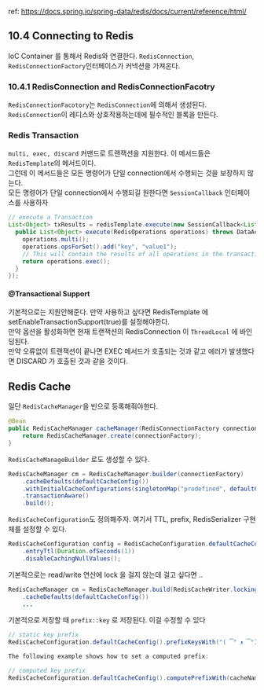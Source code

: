ref: https://docs.spring.io/spring-data/redis/docs/current/reference/html/

## 10.4 Connecting to Redis
IoC Container 를 통해서 Redis와 연결한다. `RedisConnection`, `RedisConnectionFactory`인터페이스가 커넥션을 가져온다.  

### 10.4.1 RedisConnection and RedisConnectionFacotry
`RedisConnectionFacotory`는 `RedisConnection`에 의해서 생성된다.  
`RedisConnection`이 레디스와 상호작용하는데에 필수적인 블록을 만든다.  

### Redis Transaction
`multi, exec, discard` 커맨드로 트랜잭션을 지원한다. 이 메서드들은 `RedisTemplate`의 메서드이다.  
그런데 이 메서드들은 모든 명령어가 단일 connection에서 수행되는 것을 보장하지 않는다.  
모든 명령어가 단일 connection에서 수행되길 원한다면 `SessionCallback` 인터페이스를 사용하자

```java
// execute a Transaction
List<Object> txResults = redisTemplate.execute(new SessionCallback<List<Object>>() {
  public List<Object> execute(RedisOperations operations) throws DataAccessException {
    operations.multi();
    operations.opsForSet().add("key", "value1");
    // This will contain the results of all operations in the transaction
    return operations.exec();
  }
});
```

#### @Transactional Support
기본적으로는 지원안해준다. 만약 사용하고 싶다면 RedisTemplate 에 setEnableTransactionSupport(true)를 설정해야한다.  
만약 옵션을 활성화하면 현재 트랜잭션의 RedisConnection 이 `ThreadLocal` 에 바인딩된다.  
만약 오류없이 트랜잭션이 끝나면 EXEC 메서드가 호출되는 것과 같고 에러가 발생했다면 DISCARD 가 호출된 것과 같을 것이다.

## Redis Cache
일단 `RedisCacheManager`을 빈으로 등록해줘야한다.  
```java
@Bean
public RedisCacheManager cacheManager(RedisConnectionFactory connectionFactory) {
    return RedisCacheManager.create(connectionFactory);
}
```

`RedisCacheManageBuilder` 로도 생성할 수 있다.

```java
RedisCacheManager cm = RedisCacheManager.builder(connectionFactory)
    .cacheDefaults(defaultCacheConfig())
    .withInitialCacheConfigurations(singletonMap("prodefined", defaultCacheConfig().disableCachingNullValues()))
    .transactionAware()
    .build();
```

`RedisCacheConfiguration`도 정의해주자. 여기서 TTL, prefix, RedisSerializer 구현체를 설정할 수 있다.  

```java
RedisCacheConfiguration config = RedisCacheConfiguration.defaultCacheConfig()
    .entryTtl(Duration.ofSeconds(1))
    .disableCachingNullValues();
```

기본적으로는 read/write 연산에 lock 을 걸지 않는데 걸고 싶다면 ..

```java
RedisCacheManager cm = RedisCacheManager.build(RedisCacheWriter.lockingRedisCacheWriter(connectionFactory))
	.cacheDefaults(defaultCacheConfig())
	...
```


기본적으로 저장할 때 `prefix::key` 로 저장된다. 이걸 수정할 수 있다
```java
// static key prefix
RedisCacheConfiguration.defaultCacheConfig().prefixKeysWith("( ͡° ᴥ ͡°)"); // prefix가 이걸로 바뀜

The following example shows how to set a computed prefix:

// computed key prefix
RedisCacheConfiguration.defaultCacheConfig().computePrefixWith(cacheName -> "¯\_(ツ)_/¯" + cacheName); // 기존 prefix가 cacheName 으로 들어옴.
```
